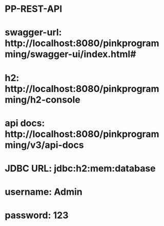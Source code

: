 # PP-REST-API

# swagger-url: http://localhost:8080/pinkprogramming/swagger-ui/index.html#

# h2: http://localhost:8080/pinkprogramming/h2-console

# api docs: http://localhost:8080/pinkprogramming/v3/api-docs

######
# JDBC URL: jdbc:h2:mem:database

# username: Admin
# password: 123